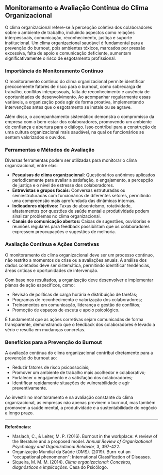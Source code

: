 
## Monitoramento e Avaliação Contínua do Clima Organizacional

O clima organizacional refere-se à percepção coletiva dos colaboradores sobre o ambiente de trabalho, incluindo aspectos como relações interpessoais, comunicação, reconhecimento, justiça e suporte institucional. Um clima organizacional saudável é fundamental para a prevenção do burnout, pois ambientes tóxicos, marcados por pressão excessiva, falta de apoio e comunicação deficiente, aumentam significativamente o risco de esgotamento profissional.

### Importância do Monitoramento Contínuo

O monitoramento contínuo do clima organizacional permite identificar precocemente fatores de risco para o burnout, como sobrecarga de trabalho, conflitos interpessoais, falta de reconhecimento e ausência de oportunidades de desenvolvimento. Ao acompanhar regularmente essas variáveis, a organização pode agir de forma proativa, implementando intervenções antes que o esgotamento se instale ou se agrave.

Além disso, o acompanhamento sistemático demonstra o compromisso da empresa com o bem-estar dos colaboradores, promovendo um ambiente de confiança e abertura para o diálogo. Isso contribui para a construção de uma cultura organizacional mais saudável, na qual os funcionários se sentem valorizados e ouvidos.

### Ferramentas e Métodos de Avaliação

Diversas ferramentas podem ser utilizadas para monitorar o clima organizacional, entre elas:

- **Pesquisas de clima organizacional:** Questionários anônimos aplicados periodicamente para avaliar a satisfação, o engajamento, a percepção de justiça e o nível de estresse dos colaboradores.
- **Entrevistas e grupos focais:** Conversas estruturadas ou semiestruturadas com funcionários de diferentes setores, permitindo uma compreensão mais aprofundada das dinâmicas internas.
- **Indicadores objetivos:** Taxas de absenteísmo, rotatividade, afastamentos por questões de saúde mental e produtividade podem sinalizar problemas no clima organizacional.
- **Canais de comunicação abertos:** Caixas de sugestões, ouvidorias e reuniões regulares para feedback possibilitam que os colaboradores expressem preocupações e sugestões de melhoria.

### Avaliação Contínua e Ações Corretivas

O monitoramento do clima organizacional deve ser um processo contínuo, não restrito a momentos de crise ou a avaliações anuais. A análise dos dados coletados deve ser sistemática, permitindo identificar tendências, áreas críticas e oportunidades de intervenção.

Com base nos resultados, a organização deve desenvolver e implementar planos de ação específicos, como:

- Revisão de políticas de carga horária e distribuição de tarefas;
- Programas de reconhecimento e valorização dos colaboradores;
- Treinamentos em comunicação, liderança e gestão de conflitos;
- Promoção de espaços de escuta e apoio psicológico.

É fundamental que as ações corretivas sejam comunicadas de forma transparente, demonstrando que o feedback dos colaboradores é levado a sério e resulta em mudanças concretas.

### Benefícios para a Prevenção do Burnout

A avaliação contínua do clima organizacional contribui diretamente para a prevenção do burnout ao:

- Reduzir fatores de risco psicossociais;
- Promover um ambiente de trabalho mais acolhedor e colaborativo;
- Fortalecer o engajamento e a satisfação dos colaboradores;
- Identificar rapidamente situações de vulnerabilidade e agir preventivamente.

Ao investir no monitoramento e na avaliação constante do clima organizacional, as empresas não apenas previnem o burnout, mas também promovem a saúde mental, a produtividade e a sustentabilidade do negócio a longo prazo.

---

**Referências:**

- Maslach, C., & Leiter, M. P. (2016). Burnout in the workplace: A review of the literature and a proposed model. *Annual Review of Organizational Psychology and Organizational Behavior*, 3, 397-422.
- Organização Mundial da Saúde (OMS). (2019). Burn-out an "occupational phenomenon": International Classification of Diseases.
- Siqueira, M. M. M. (2014). *Clima organizacional: Conceitos, diagnósticos e implicações*. Casa do Psicólogo.
```
